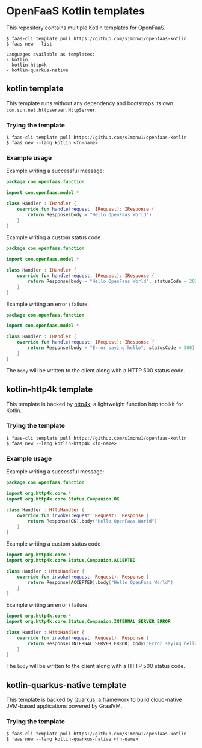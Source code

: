# OpenFaaS Kotlin templates

This repository contains multiple Kotlin templates for OpenFaaS.
```
$ faas-cli template pull https://github.com/s1monw1/openfaas-kotlin
$ faas new --list

Languages available as templates:
- kotlin
- kotlin-http4k
- kotlin-quarkus-native
```


## kotlin template 

This template runs without any dependency and bootstraps its own ``com.sun.net.httpserver.HttpServer``.

### Trying the template

```
$ faas-cli template pull https://github.com/s1monw1/openfaas-kotlin
$ faas new --lang kotlin <fn-name>
```

### Example usage

Example writing a successful message:

```kotlin
package com.openfaas.function

import com.openfaas.model.*

class Handler : IHandler {
    override fun handle(request: IRequest): IResponse {
        return Response(body = "Hello OpenFaas World")
    }
}
```

Example writing a custom status code

```kotlin
package com.openfaas.function

import com.openfaas.model.*

class Handler : IHandler {
    override fun handle(request: IRequest): IResponse {
        return Response(body = "Hello OpenFaas World", statusCode = 202)
    }
}
```

Example writing an error / failure.

```kotlin
package com.openfaas.function

import com.openfaas.model.*

class Handler : IHandler {
    override fun handle(request: IRequest): IResponse {
        return Response(body = "Error saying hello", statusCode = 500)
    }
}
```

The `body` will be written to the client along with a HTTP 500 status code.


## kotlin-http4k template

This template is backed by [http4k](https://www.http4k.org/), a lightweight function http toolkit for Kotlin.


### Trying the template

```
$ faas-cli template pull https://github.com/s1monw1/openfaas-kotlin
$ faas new --lang kotlin-http4k <fn-name>
```

### Example usage

Example writing a successful message:

```kotlin
package com.openfaas.function

import org.http4k.core.*
import org.http4k.core.Status.Companion.OK

class Handler : HttpHandler {
    override fun invoke(request: Request): Response {
        return Response(OK).body("Hello OpenFaas World")
    }
}
```
Example writing a custom status code

```kotlin
import org.http4k.core.*
import org.http4k.core.Status.Companion.ACCEPTED

class Handler : HttpHandler {
    override fun invoke(request: Request): Response {
        return Response(ACCEPTED).body("Hello OpenFaas World")
    }
}
```

Example writing an error / failure.

```kotlin
import org.http4k.core.*
import org.http4k.core.Status.Companion.INTERNAL_SERVER_ERROR

class Handler : HttpHandler {
    override fun invoke(request: Request): Response {
        return Response(INTERNAL_SERVER_ERROR).body("Error saying hello")
    }
}
```

The `body` will be written to the client along with a HTTP 500 status code.

## kotlin-quarkus-native template 

This template is backed by [Quarkus](https://quarkus.io/), a framework to build cloud-native JVM-based applications powered by GraalVM.

### Trying the template

```
$ faas-cli template pull https://github.com/s1monw1/openfaas-kotlin
$ faas new --lang kotlin-quarkus-native <fn-name>
```